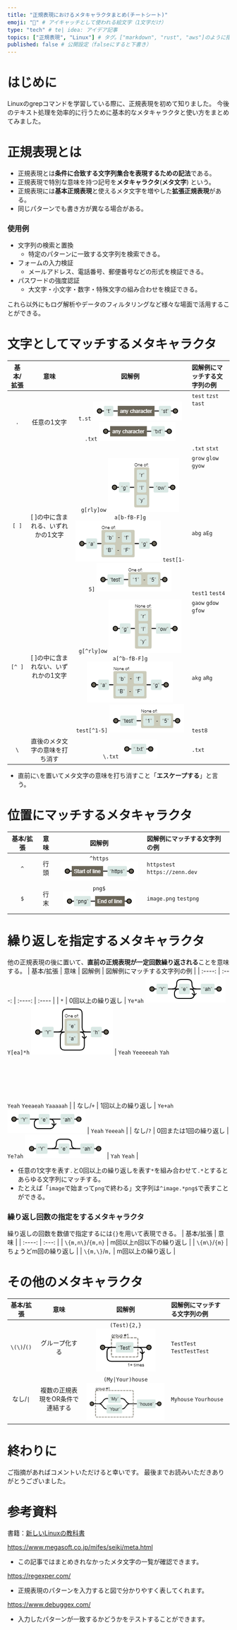 ```yaml
---
title: "正規表現におけるメタキャラクタまとめ(チートシート)" 
emoji: "📄" # アイキャッチとして使われる絵文字（1文字だけ）
type: "tech" # te| idea: アイデア記事
topics: ["正規表現", "Linux"] # タグ。["markdown", "rust", "aws"]のように指定する
published: false # 公開設定（falseにすると下書き）
---
```


# はじめに
Linuxのgrepコマンドを学習している際に、正規表現を初めて知りました。
今後のテキスト処理を効率的に行うために基本的なメタキャラクタと使い方をまとめてみました。

# 正規表現とは
* 正規表現とは**条件に合致する文字列集合を表現するための記法**である。
* 正規表現で特別な意味を持つ記号を**メタキャラクタ**(**メタ文字**) という。
* 正規表現には**基本正規表現**と使えるメタ文字を増やした**拡張正規表現**がある。
* 同じパターンでも書き方が異なる場合がある。

### 使用例
* 文字列の検索と置換
  * 特定のパターンに一致する文字列を検索できる。
* フォームの入力検証
  * メールアドレス、電話番号、郵便番号などの形式を検証できる。
* パスワードの強度認証
  * 大文字・小文字・数字・特殊文字の組み合わせを検証できる。

これら以外にもログ解析やデータのフィルタリングなど様々な場面で活用することができる。

# 文字としてマッチするメタキャラクタ
| 基本/拡張 | 意味 | 図解例 | 図解例にマッチする文字列の例 |
| :----: | :---: | :----: | :---- |
| `.` | 任意の1文字 | `t.st` ![](/images/regular_expression/image1.png) `.txt` ![](/images/regular_expression/image2.png) | `test` `tzst` `tast` <br><br><br><br><br><br> `.txt` `stxt` |
| `[ ]` | [ ]の中に含まれる、いずれかの1文字 | `g[rly]ow` ![](/images/regular_expression/image3.png) `a[b-fB-F]g` ![](/images/regular_expression/image4.png) `test[1-5]` ![](/images/regular_expression/image5.png) | `grow` `glow` `gyow` <br><br><br><br><br><br><br><br><br> `abg` `aEg` <br><br><br><br><br><br><br><br> `test1` `test4` |
| `[^ ]` | [ ]の中に含まれない、いずれかの1文字 | `g[^rly]ow` ![](/images/regular_expression/image6.png) `a[^b-fB-F]g` ![](/images/regular_expression/image7.png) `test[^1-5]` ![](/images/regular_expression/image8.png) | `gaow` `gdow` `gfow` <br><br><br><br><br><br><br><br><br> `akg` `aRg` <br><br><br><br><br><br><br> `test8` |
| `\` | 直後のメタ文字の意味を打ち消す | `\.txt` ![](/images/regular_expression/image9.png) | `.txt` |

- 直前に`\`を置いてメタ文字の意味を打ち消すこと「**エスケープする**」と言う。

# 位置にマッチするメタキャラクタ
| 基本/拡張 | 意味 | 図解例 | 図解例にマッチする文字列の例 |
| :----: | :---: | :----: | :---- |
| `^` | 行頭 | `^https` ![](/images/regular_expression/image10.png) | `httpstest` `https://zenn.dev` |
| `$` | 行末 | `png$` ![](/images/regular_expression/image11.png) | `image.png` `testpng` |

# 繰り返しを指定するメタキャラクタ
他の正規表現の後に置いて、**直前の正規表現が一定回数繰り返される**ことを意味する。
| 基本/拡張 | 意味 | 図解例 | 図解例にマッチする文字列の例 |
| :----: | :---: | :----: | :---- |
| `*` | 0回以上の繰り返し | `Ye*ah` ![](/images/regular_expression/image12.png) `Y[ea]*h` ![](/images/regular_expression/image13.png) | `Yeah` `Yeeeeeah` `Yah` <br><br><br><br><br><br><br> `Yeah` `Yeeaeah` `Yaaaaah` |
| なし/`+` | 1回以上の繰り返し | `Ye+ah` ![](/images/regular_expression/image14.png) | `Yeah` `Yeeeah` |
| なし/`?` | 0回または1回の繰り返し | `Ye?ah` ![](/images/regular_expression/image15.png) | `Yah` `Yeah` |
+ 任意の1文字を表す`.`と0回以上の繰り返しを表す`*`を組み合わせて`.*`とするとあらゆる文字列にマッチする。
+ たとえば「`image`で始まって`png`で終わる」文字列は`^image.*png$`で表すことができる。

### 繰り返し回数の指定をするメタキャラクタ
繰り返しの回数を数値で指定するには`{}`を用いて表現できる。
| 基本/拡張 | 意味 |
| :----: | :---: |
| `\{m,n\}`/`{m,n}` | m回以上n回以下の繰り返し |
| `\{m\}`/`{m}` | ちょうどm回の繰り返し |
| `\{m,\}`/`m,` | m回以上の繰り返し |

# その他のメタキャラクタ
| 基本/拡張 | 意味 | 図解例 | 図解例にマッチする文字列の例 |
| :----: | :---: | :----: | :---- |
| `\(\)`/`()` | グループ化する | `(Test){2,}` ![](/images/regular_expression/image16.png) | `TestTest` `TestTestTest` |
| なし/`\|`  | 複数の正規表現をOR条件で連結する | `(My\|Your)house` ![](/images/regular_expression/image17.png) | `Myhouse` `Yourhouse` |

# 終わりに
ご指摘があればコメントいただけると幸いです。
最後までお読みいただきありがとうございました。

# 参考資料
書籍：[新しいLinuxの教科書](https://www.amazon.co.jp/%E6%96%B0%E3%81%97%E3%81%84Linux%E3%81%AE%E6%95%99%E7%A7%91%E6%9B%B8-%E4%B8%89%E5%AE%85-%E8%8B%B1%E6%98%8E/dp/4797380942/ref=sr_1_1?adgrpid=117229375656&hvadid=655144332605&hvdev=c&hvqmt=e&hvtargid=kwd-1152146940662&hydad\cr=21814_13461165&jp-ad-ap=0&keywords=%E6%96%B0%E3%81%97%E3%81%84linux%E3%81%AE%E6%95%99%E7%A7%91%E6%9B%B8&qid=1688622508&sr=8-1)

https://www.megasoft.co.jp/mifes/seiki/meta.html
+ この記事ではまとめきれなかったメタ文字の一覧が確認できます。

https://regexper.com/
+ 正規表現のパターンを入力すると図で分かりやすく表してくれます。

https://www.debuggex.com/
+ 入力したパターンが一致するかどうかをテストすることができます。